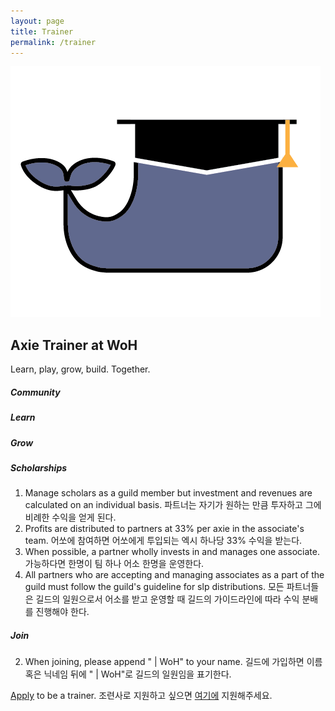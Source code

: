 ```yaml
---
layout: page
title: Trainer
permalink: /trainer
---
```


<div class="p-2 mx-auto">
  <div class="row ">
    <div class="col-4 text-center">
      <img src="/assets/images/scholar.png" class="img-fluid" alt="logo">
    </div>
    <div class="col text-start">
      <h2 class="display-6 mt-5">Axie Trainer at WoH</h2>
      <p class="fs-5 text-muted">Learn, play, grow, build. Together.</p>
    </div>
  </div>
</div>

##### Community


##### Learn


##### Grow


##### Scholarships
1. Manage scholars as a guild member but investment and revenues are calculated on an individual basis.
파트너는 자기가 원하는 만큼 투자하고 그에 비례한 수익을 얻게 된다.
2. Profits are distributed to partners at 33% per axie in the associate's team.
어쏘에 참여하면 어쏘에게 투입되는 엑시 하나당 33% 수익을 받는다.
3. When possible, a partner wholly invests in and manages one associate.
가능하다면 한명이 팀 하나 어소 한명을 운영한다.
4. All partners who are accepting and managing associates as a part of the guild must follow the guild's guideline for slp distributions. 모든 파트너들은 길드의 일원으로서 어소를 받고 운영할 때 길드의 가이드라인에 따라 수익 분배를 진행해야 한다.

##### Join
2. When joining, please append " \| WoH" to your name. 길드에 가입하면 이름 혹은 닉네임 뒤에 " \| WoH"로 길드의 일원임을 표기한다.

[Apply](https://forms.gle/gdDPiCfgyKgiip528) to be a trainer. 조련사로 지원하고 싶으면 [여기에](https://forms.gle/gdDPiCfgyKgiip528) 지원해주세요.
